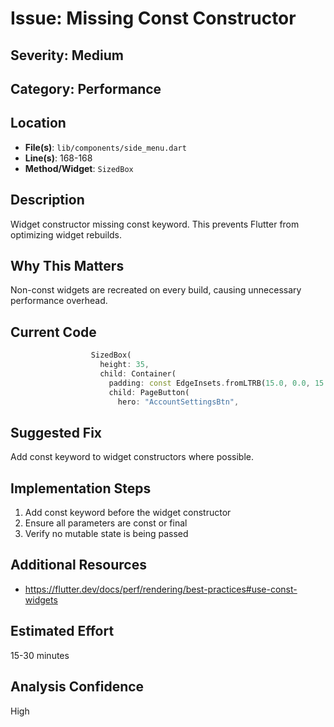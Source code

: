 # Issue: Missing Const Constructor

## Severity: Medium

## Category: Performance

## Location
- **File(s)**: `lib/components/side_menu.dart`
- **Line(s)**: 168-168
- **Method/Widget**: `SizedBox`

## Description
Widget constructor missing const keyword. This prevents Flutter from optimizing widget rebuilds.

## Why This Matters
Non-const widgets are recreated on every build, causing unnecessary performance overhead.

## Current Code
```dart
                  SizedBox(
                    height: 35,
                    child: Container(
                      padding: const EdgeInsets.fromLTRB(15.0, 0.0, 15.0, 0.0), 
                      child: PageButton(
                        hero: "AccountSettingsBtn",
```

## Suggested Fix
Add const keyword to widget constructors where possible.

## Implementation Steps
1. Add const keyword before the widget constructor
2. Ensure all parameters are const or final
3. Verify no mutable state is being passed

## Additional Resources
- https://flutter.dev/docs/perf/rendering/best-practices#use-const-widgets

## Estimated Effort
15-30 minutes

## Analysis Confidence
High
